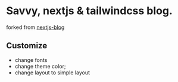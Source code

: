 # Savvy, nextjs & tailwindcss blog.

forked from [nextjs-blog](https://github.com/timlrx/tailwind-nextjs-starter-blog)

## Customize

- change fonts
- change theme color;
- change layout to simple layout